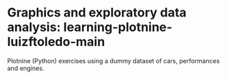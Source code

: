 # Graphics and exploratory data analysis: learning-plotnine-luizftoledo-main
 Plotnine (Python) exercises using a dummy dataset of cars, performances and engines.
